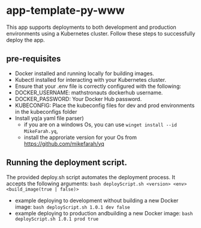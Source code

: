 # app-template-py-www
This app supports deployments to both development and production environments using a Kubernetes cluster. Follow these steps to successfully deploy the app.

## pre-requisites
 - Docker installed and running locally for building images.
 - Kubectl installed for interacting with your Kubernetes cluster.
 - Ensure that your .env file is correctly configured with the following:
 - DOCKER_USERNAME: mathstronauts dockerhub username.
 - DOCKER_PASSWORD: Your Docker Hub password.
 - KUBECONFIG: Place the kubeconfig files for dev and prod environments in the kubeconfigs folder
 - Install yq(a yaml file parser)
     - if you are on a windows Os, you can use `winget install --id MikeFarah.yq`,
     - install the approriate version for your Os from https://github.com/mikefarah/yq

 
## Running the deployment script.
The provided deploy.sh script automates the deployment process. 
It accepts the following arguments:
```bash deployScript.sh <version> <env> <build_image(true | false)>```
* example deploying to development without building a new Docker image:
 ```bash deployScript.sh 1.0.1 dev false``` 
* example deploying to production andbuilding a new Docker image:
 ```bash deployScript.sh 1.0.1 prod true``` 


